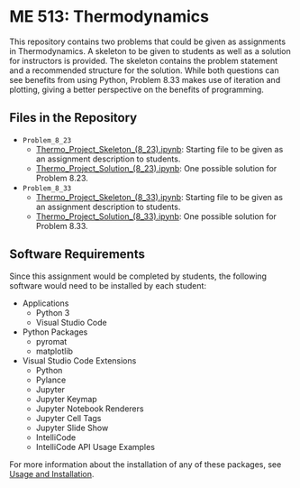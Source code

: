 # ME 513: Thermodynamics

This repository contains two problems that could be given as assignments in Thermodynamics. A skeleton to be given to students as well as a solution for instructors is provided. The skeleton contains the problem statement and a recommended structure for the solution. While both questions can see benefits from using Python, Problem 8.33 makes use of iteration and plotting, giving a better perspective on the benefits of programming.

## Files in the Repository

* `Problem_8_23`
  * [Thermo_Project_Skeleton_(8_23).ipynb](Problem_8_23/Thermo_Project_Skeleton_(8_23).ipynb): Starting file to be given as an assignment description to students.
  * [Thermo_Project_Solution_(8_23).ipynb](Problem_8_23/Thermo_Project_Solution_(8_23).ipynb): One possible solution for Problem 8.23.
* `Problem_8_33`
  * [Thermo_Project_Skeleton_(8_33).ipynb](Problem_8_23/Thermo_Project_Skeleton_(8_23).ipynb): Starting file to be given as an assignment description to students.
  * [Thermo_Project_Solution_(8_33).ipynb](Problem_8_23/Thermo_Project_Solution_(8_23).ipynb): One possible solution for Problem 8.33.

## Software Requirements

Since this assignment would be completed by students, the following software would need to be installed by each student:

* Applications
  * Python 3
  * Visual Studio Code
* Python Packages
  * pyromat
  * matplotlib
* Visual Studio Code Extensions
  * Python 
  * Pylance 
  * Jupyter 
  * Jupyter Keymap 
  * Jupyter Notebook Renderers 
  * Jupyter Cell Tags
  * Jupyter Slide Show
  * IntelliCode
  * IntelliCode API Usage Examples

For more information about the installation of any of these packages, see [Usage and Installation](../usage_and_installation/).